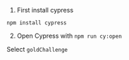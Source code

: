 1. First install cypress 

`npm install cypress`

2. Open Cypress with
`npm run cy:open`

Select `goldChallenge`
